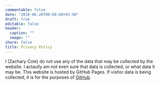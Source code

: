 ```yaml
---
commentable: false
date: "2018-06-28T00:00:00+01:00"
draft: true
editable: false
header:
  caption: ""
  image: ""
share: false
title: Privacy Policy
---
```


I (Zachary Cole) do not use any of the data that may be collected by the website. I actaully am not even sure that data is collected, or what data it may be. This website is hosted by GitHub Pages. If visitor data is being collected, it is for the purposes of [GitHub](http://github.com).